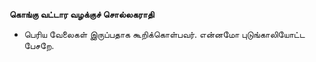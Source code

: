 **கொங்கு வட்டார வழக்குச் சொல்லகராதி**
- பெரிய வேலைகள் இருப்பதாக கூறிக்கொள்பவர். என்னமோ புடுங்காலியோட்ட பேசறே.

